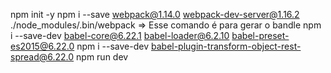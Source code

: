 npm init -y
npm i --save webpack@1.14.0 webpack-dev-server@1.16.2
./node_modules/.bin/webpack  => Esse comando é para gerar o bandle
npm i --save-dev babel-core@6.22.1 babel-loader@6.2.10 babel-preset-es2015@6.22.0
npm i --save-dev babel-plugin-transform-object-rest-spread@6.22.0
npm run dev